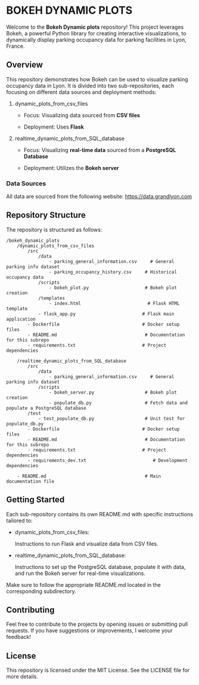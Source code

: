 # BOKEH DYNAMIC PLOTS

Welcome to the **Bokeh Dynamic plots** repository! This project leverages Bokeh, a powerful Python library for creating interactive visualizations, to dynamically display parking occupancy data for parking facilities in Lyon, France.

## Overview

This repository demonstrates how Bokeh can be used to visualize parking occupancy data in Lyon. It is divided into two sub-repositories, each focusing on different data sources and deployment methods:

1. dynamic_plots_from_csv_files

    - Focus: Visualizing data sourced from **CSV files**

    - Deployment: Uses **Flask**

2. realtime_dynamic_plots_from_SQL_database

    - Focus: Visualizing **real-time data** sourced from a **PostgreSQL Database**

    - Deployment: Utilizes the **Bokeh server**

### Data Sources

All data are sourced from the following website: https://data.grandlyon.com

## Repository Structure

The repository is structured as follows:
```
/bokeh_dynamic_plots
    /dynamic_plots_from_csv_files
        /src
            /data
                - parking_general_information.csv     # General parking info dataset
                - parking_occupancy_history.csv     # Historical occupancy data
            /scripts
                - bokeh_plot.py                     # Bokeh plot creation
            /templates
                - index.html                         # Flask HTML template
            - flask_app.py                         # Flask main application
        - Dockerfile                               # Docker setup files
        - README.md                                 # Documentation for this subrepo
        - requirements.txt                         # Project dependencies

    /realtime_dynamic_plots_from_SQL_database
        /src
            /data
                - parking_general_information.csv     # General parking info dataset
            /scripts
                - bokeh_server.py                   # Bokeh plot creation
                - populate_db.py                    # Fetch data and populate a PostgreSQL database
        /test
            - test_populate_db.py                   # Unit test for populate_db.py       
        - Dockerfile                               # Docker setup files
        - README.md                                 # Documentation for this subrepo
        - requirements.txt                         # Project dependencies
        - requirements_dev.txt                         # Development dependencies

    - README.md                                     # Main documentation file

```

## Getting Started

Each sub-repository contains its own README.md with specific instructions tailored to:

- dynamic_plots_from_csv_files:

    Instructions to run Flask and visualize data from CSV files.


- realtime_dynamic_plots_from_SQL_database:

    Instructions to set up the PostgreSQL database, populate it with data, and run the Bokeh server for real-time visualizations.

Make sure to follow the appropriate README.md located in the corresponding subdirectory.
   
## Contributing

Feel free to contribute to the projects by opening issues or submitting pull requests. If you have suggestions or improvements, I welcome your feedback!

## License

This repository is licensed under the MIT License. See the LICENSE file for more details.


